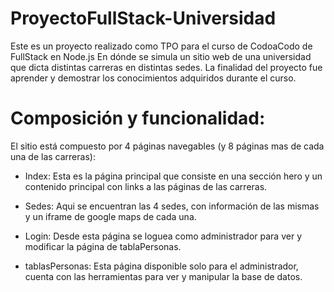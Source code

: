 # ProyectoFullStack-Universidad

Este es un proyecto realizado como TPO para el curso de CodoaCodo de FullStack en Node.js
En dónde se simula un sitio web de una universidad que dicta distintas carreras en distintas sedes.
La finalidad del proyecto fue aprender y demostrar los conocimientos adquiridos durante el curso.


# Composición y funcionalidad:

El sitio está compuesto por 4 páginas navegables (y 8 páginas mas de cada una de las carreras):

* Index:
   Esta es la página principal que consiste en una sección hero y un contenido principal con links a las páginas de las carreras.
  
* Sedes:
  Aqui se encuentran las 4 sedes, con información de las mismas y un iframe de google maps de cada una.
* Login:
  Desde esta página se loguea como administrador para ver y modificar la página de tablaPersonas.
* tablasPersonas:
  Esta página disponible solo para el administrador, cuenta con las herramientas para ver y manipular la base de datos.
